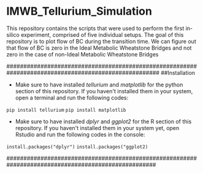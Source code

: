 # IMWB_Tellurium_Simulation

This repository contains the scripts that were used to perform the first in-silico experiment, comprised of five individual setups. The goal of this repository is to plot flow of BC during the transition time. We can figure out that flow of BC is zero in the Ideal Metabolic Wheatstone Bridges and not zero in the case of non-Ideal Metabolic Wheatstone Bridges


#####################################################################################################
##Installation

- Make sure to have installed *tellurium* and *matplotlib* for the python section of this repository.
If you haven't installed them in your system, open a terminal and run the following codes:

```pip install tellurium```
```pip install matplotlib```

- Make sure to have installed *dplyr* and *ggplot2* for the R section of this repository.
If you haven't installed them in your system yet, open Rstudio and run the following codes in the console:

```install.packages("dplyr")```
```install.packages("ggplot2)```

####################################################################################################
